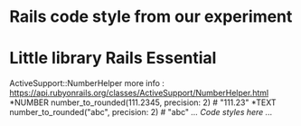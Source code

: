 # Rails code style from our experiment
# Little library Rails Essential
ActiveSupport::NumberHelper
more info : https://api.rubyonrails.org/classes/ActiveSupport/NumberHelper.html
*NUMBER
number_to_rounded(111.2345, precision: 2) # "111.23"
*TEXT
number_to_rounded("abc", precision: 2) # "abc"
*... Code styles here ...*
